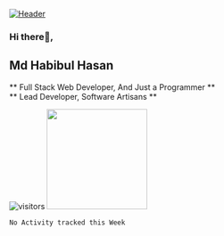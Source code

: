 
[![Header](https://i.ibb.co/q9R9TKd/MD-HABIBUL-HASAN.jpg "Header")](https://some-url.dev/)
### Hi there👏,
## Md Habibul Hasan
** Full Stack Web Developer, And Just a Programmer **
<br>
** Lead Developer, Software Artisans **

![visitors](https://visitor-badge.glitch.me/badge?page_id=developerep2019.developerep2019)
<img height="180em" src="https://github-readme-stats.vercel.app/api?username=developerep2019&show_icons=true&hide_border=true&&count_private=true&include_all_commits=true" />
<!--START_SECTION:waka-->
```text
No Activity tracked this Week
```
<!--END_SECTION:waka-->
